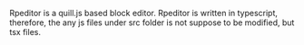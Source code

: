 Rpeditor is a quill.js based block editor.
Rpeditor is written in typescript, therefore, the any js files under src folder is not suppose to be modified,
but tsx files.
